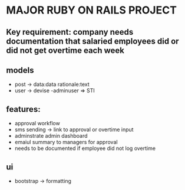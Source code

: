 # MAJOR RUBY ON RAILS PROJECT

## Key requirement: company needs documentation that salaried employees did or did not get overtime each week

## models
- post -> data:data rationale:text
- user -> devise
-adminuser => STI

## features:
- approval workflow
- sms sending -> link to approval or overtime input
- adminstrate admin dashboard
- emaiul summary to managers for approval
- needs to be documented if employee did not log overtime

## ui
- bootstrap -> formatting